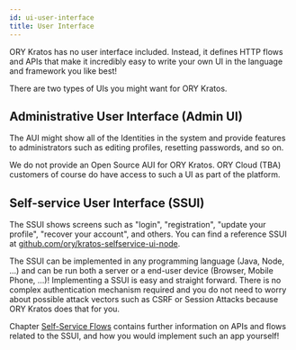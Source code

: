 ```yaml
---
id: ui-user-interface
title: User Interface
---
```


ORY Kratos has no user interface included. Instead, it defines HTTP flows and
APIs that make it incredibly easy to write your own UI in the language and
framework you like best!

There are two types of UIs you might want for ORY Kratos.

## Administrative User Interface (Admin UI)

The AUI might show all of the Identities in the system and provide features to
administrators such as editing profiles, resetting passwords, and so on.

We do not provide an Open Source AUI for ORY Kratos. ORY Cloud (TBA) customers
of course do have access to such a UI as part of the platform.

## Self-service User Interface (SSUI)

The SSUI shows screens such as "login", "registration", "update your profile",
"recover your account", and others. You can find a reference SSUI at
[github.com/ory/kratos-selfservice-ui-node](https://github.com/ory/kratos-selfservice-ui-node).

The SSUI can be implemented in any programming language (Java, Node, ...) and
can be run both a server or a end-user device (Browser, Mobile Phone, ...)!
Implementing a SSUI is easy and straight forward. There is no complex
authentication mechanism required and you do not need to worry about possible
attack vectors such as CSRF or Session Attacks because ORY Kratos does that for
you.

Chapter [Self-Service Flows](../self-service/flows/index.md) contains further
information on APIs and flows related to the SSUI, and how you would implement
such an app yourself!
